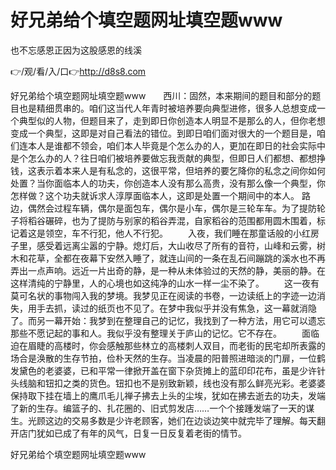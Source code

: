 # 好兄弟给个填空题网址填空题www
也不忘感恩正因为这股感恩的线溪

👉/观/看/入/口👉http://d8s8.com

好兄弟给个填空题网址填空题www　　西川：固然，本来期间的题目和部分的题目也是精细贯串的。咱们这当代人年青时被培养要向典型进修，很多人总想变成一个典型似的人物，但题目来了，走到即日你创造本人明显不是那么的人，但你老想变成一个典型，这即是对自己看法的错位。到即日咱们面对很大的一个题目是，咱们连本人是谁都不领会，咱们本人毕竟是个怎么办的人，更加在即日的社会实际中是个怎么办的人？往日咱们被培养要做忘我贡献的典型，但即日人们都想、都想挣钱，这表示着本来人是有私念的，这很平常，但培养的要乞降你的私念之间你如何处置？当你面临本人的功夫，你创造本人没有那么高贵，没有那么像一个典型，你怎样做？这个功夫就诉求人淳厚面临本人，这即是处置一个期间中的本人。
路边，偶然会过程车辆，偶尔是面包车，偶尔是小车，偶尔是三轮车车。为了提防轮子将稻谷碾碎，也为了提防与别家的稻谷弄混，自家稻谷的范围都用圆木围着，标记着这是领空，车不行犯，他人不行犯。
　　入夜，我们睡在那童话般的小红房子里，感受着远离尘嚣的宁静。熄灯后，大山收尽了所有的音符，山峰和云雾，树木和花草，全都在夜幕下安然入睡了，就连山间的一条在乱石间蹦跳的溪水也不再弄出一点声响。远近一片出奇的静，是一种从未体验过的天然的静，美丽的静。在这样清纯的宁静里，人的心境也如这纯净的山水一样一尘不染了。
　　这一夜有莫可名状的事物闯入我的梦境。我梦见正在阅读的书卷，一边读纸上的字迹一边消失，用手去抓，读过的纸页也不见了。在梦中我似乎并没有焦急，这一幕就消隐了。而另一幕开始：我梦到在整理自己的记忆，我找到了一种方法，用它可以遗忘那些不愿记起的事和人。我似乎没有整理关于庐山的记忆。它不存在。
　　面临迫在眉睫的高楼时，你会感触那些林立的高楼刺人双目，而老街的民宅却所表露的场合是涣散的生存节拍，俭朴天然的生存。当凌晨的阳普照进暗淡的门扉，一位鹤发黛色的老婆婆，已和平常一律掀开盖在窗下杂货摊上的蓝印印花布，虽是少许针头线脑和钮扣之类的货色。钮扣也不是别致新颖，线也没有那么鲜亮光彩。老婆婆保持取下挂在墙上的鹰爪毛儿禅子拂去上头的尘埃，犹如在拂去逝去的功夫，发端了新的生存。编篮子的、扎花圈的、旧式剪发店……一个个接踵发端了一天的谋生。光顾这边的交易多数是少许老顾客，她们在边谈边笑中就完毕了理解。每天翻开店门犹如已成了有年的风气，日复一日反复着老街的情节。

好兄弟给个填空题网址填空题www
